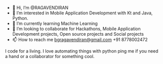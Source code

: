 - 👋 Hi, I’m @RAGAVENDIRAN
- 👀 I’m interested in Mobile Application Development with Kt and Java, Python. 
- 🌱 I’m currently learning Machine Learning
- 💞️ I’m looking to collaborate for Hackathons, Mobile Application Development projects, Open source projects and Social projects
- 📫 How to reach me 
bgragavendiran@gmail.com
+91 8778002472

I code for a living. 
I love automating things with python ping me if you need a hand or a collaborator for something cool.

<!---
RAGANITHI/RAGANITHI is a ✨ special ✨ repository because its `README.md` (this file) appears on your GitHub profile.
You can click the Preview link to take a look at your changes.
--->
